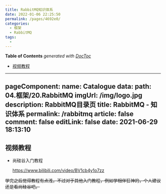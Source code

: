 ```yaml
---
title: RabbitMQ知识体系 
date: 2022-01-06 22:25:50
permalink: /pages/4692e0/
categories:
  - 框架
  - RabbitMQ
tags:
  - 
---
```

<!-- START doctoc generated TOC please keep comment here to allow auto update -->
<!-- DON'T EDIT THIS SECTION, INSTEAD RE-RUN doctoc TO UPDATE -->
**Table of Contents**  *generated with [DocToc](https://github.com/thlorenz/doctoc)*

- [视频教程](#%E8%A7%86%E9%A2%91%E6%95%99%E7%A8%8B)

<!-- END doctoc generated TOC please keep comment here to allow auto update -->

---
pageComponent: 
  name: Catalogue
  data: 
    path: 04.框架/20.RabbitMQ
    imgUrl: /img/logo.jpg
    description: RabbitMQ目录页
title: RabbitMQ - 知识体系
permalink: /rabbitmq
article: false
comment: false
editLink: false
date: 2021-06-29 18:13:10
---



## 视频教程

- 尚硅谷入门教程

  <https://www.bilibili.com/video/BV1cb4y1o7zz>



~~学完之后觉得教程有点浅，不过对于其他入门教程，例如学相伴狂神的，个人建议还是看尚硅谷吧。~~

<Badge text="上面的话是原文作者说的，我认为还是自己找博文+官方文档吧，尚硅谷的很多概念没讲清" type="warning"/>

